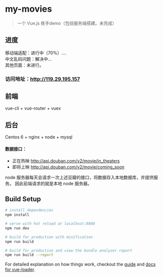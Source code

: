# my-movies

> 一个 Vue.js 练手demo（包括服务端搭建。未完成）

## 进度
移动端适配：进行中（70%）....  
中文乱码问题：解决中...  
其他页面：未进行。

### 访问地址：http://119.29.195.157

## 前端
vue-cli + vue-router + vuex

## 后台
Centos 6 + nginx + node + mysql

#### 数据接口：
- 正在热映 http://api.douban.com/v2/movie/in_theaters
- 即将上映 http://api.douban.com/v2/movie/coming_soon

node 服务器每天会请求一次上述豆瓣的接口，将数据存入本地数据库，并提供服务。
因此前端请求的就是本地 node 服务器。

## Build Setup

``` bash
# install dependencies
npm install

# serve with hot reload at localhost:8080
npm run dev

# build for production with minification
npm run build

# build for production and view the bundle analyzer report
npm run build --report
```

For detailed explanation on how things work, checkout the [guide](http://vuejs-templates.github.io/webpack/) and [docs for vue-loader](http://vuejs.github.io/vue-loader).
